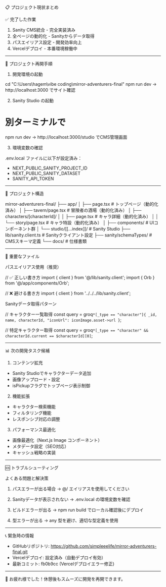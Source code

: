   
  📋 プロジェクト現状まとめ

  ✅ 完了した作業

  1. Sanity CMS統合 - 完全実装済み
  2. 全ページの動的化 - Sanityからデータ取得
  3. パスエイリアス設定 - 開発効率向上
  4. Vercelデプロイ - 本番環境稼働中

  ---
  🚀 プロジェクト再開手順

  1. 開発環境の起動

  cd "C:\Users\hagem\vibe coding\mirror-adventurers-final"
  npm run dev
  → http://localhost:3000 でサイト確認

  2. Sanity Studio の起動

  # 別ターミナルで
  npm run dev
  → http://localhost:3000/studio でCMS管理画面

  3. 環境変数の確認

  .env.local ファイルに以下が設定済み：
  - NEXT_PUBLIC_SANITY_PROJECT_ID
  - NEXT_PUBLIC_SANITY_DATASET
  - SANITY_API_TOKEN

  ---
  📁 プロジェクト構造

  mirror-adventurers-final/
  ├── app/
  │   ├── page.tsx                    # トップページ（動的化済み）
  │   ├── tavern/page.tsx            # 冒険者の酒場（動的化済み）
  │   ├── characters/[characterId]/
  │   │   ├── page.tsx               # キャラ詳細（動的化済み）
  │   │   └── story/page.tsx         # キャラ特設（動的化済み）
  │   ├── components/                # UIコンポーネント群
  │   └── studio/[[...index]]/       # Sanity Studio
  ├── lib/sanity.client.ts           # Sanityクライアント設定
  ├── sanity/schemaTypes/            # CMSスキーマ定義
  └── docs/                          # 仕様書類

  ---
  🔧 重要なファイル

  パスエイリアス使用（推奨）

  // ✅ 正しい書き方
  import { client } from '@/lib/sanity.client';
  import { Orb } from '@/app/components/Orb';

  // ❌ 避ける書き方
  import { client } from '../../../lib/sanity.client';

  Sanityデータ取得パターン

  // キャラクター一覧取得
  const query = groq`*[_type == "character"]{
    _id, name, characterId, "iconUrl": iconImage.asset->url
  }`;

  // 特定キャラクター取得
  const query = groq`*[_type == "character" && characterId.current == $characterId][0]`;

  ---
  📊 次の開発タスク候補

  1. コンテンツ拡充

  - Sanity Studioでキャラクターデータ追加
  - 画像アップロード・設定
  - isPickupフラグでトップページ表示制御

  2. 機能拡張

  - キャラクター検索機能
  - フィルタリング機能
  - レスポンシブ対応の調整

  3. パフォーマンス最適化

  - 画像最適化（Next.js Image コンポーネント）
  - メタデータ設定（SEO対応）
  - キャッシュ戦略の実装

  ---
  🆘 トラブルシューティング

  よくある問題と解決策

  1. パスエラーが出る場合
  → @/ エイリアスを使用してください

  2. Sanityデータが表示されない
  → .env.local の環境変数を確認

  3. ビルドエラーが出る
  → npm run build でローカル確認後にデプロイ

  4. 型エラーが出る
  → any 型を避け、適切な型定義を使用

  ---
  📞 緊急時の情報

  - GitHubリポジトリ: https://github.com/simpleeelife/mirror-adventurers-final.git
  - Vercelデプロイ: 設定済み（自動デプロイ有効）
  - 最新コミット: fb0b9cc (Vercelデプロイエラー修正)

  ---
  🎯 お疲れ様でした！休憩後もスムーズに開発を再開できます。